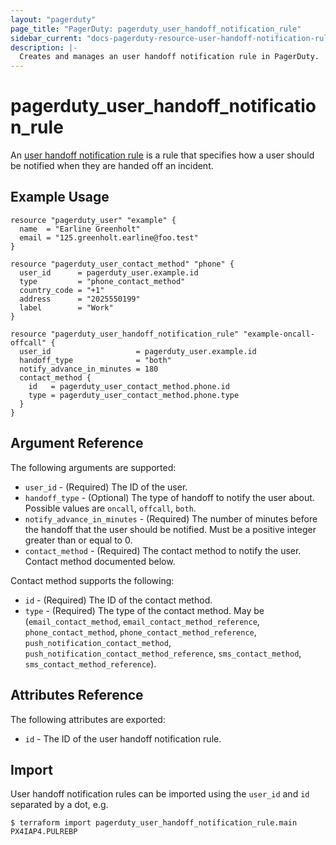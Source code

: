 ```yaml
---
layout: "pagerduty"
page_title: "PagerDuty: pagerduty_user_handoff_notification_rule"
sidebar_current: "docs-pagerduty-resource-user-handoff-notification-rule"
description: |-
  Creates and manages an user handoff notification rule in PagerDuty.
---
```


# pagerduty\_user_handoff_notification_rule

An [user handoff notification rule](https://developer.pagerduty.com/api-reference/f2ab7a3c1418a-create-a-user-handoff-notification-rule) is a rule that specifies how a user should be notified when they are handed off an incident.

## Example Usage

```hcl
resource "pagerduty_user" "example" {
  name  = "Earline Greenholt"
  email = "125.greenholt.earline@foo.test"
}

resource "pagerduty_user_contact_method" "phone" {
  user_id      = pagerduty_user.example.id
  type         = "phone_contact_method"
  country_code = "+1"
  address      = "2025550199"
  label        = "Work"
}

resource "pagerduty_user_handoff_notification_rule" "example-oncall-offcall" {
  user_id                   = pagerduty_user.example.id
  handoff_type              = "both"
  notify_advance_in_minutes = 180
  contact_method {
    id   = pagerduty_user_contact_method.phone.id
    type = pagerduty_user_contact_method.phone.type
  }
}
```

## Argument Reference

The following arguments are supported:

  * `user_id` - (Required) The ID of the user.
  * `handoff_type` - (Optional) The type of handoff to notify the user about. Possible values are `oncall`, `offcall`, `both`.
  * `notify_advance_in_minutes` - (Required) The number of minutes before the handoff that the user should be notified. Must be a positive integer greater than or equal to 0.
  * `contact_method` - (Required) The contact method to notify the user. Contact method documented below.

Contact method supports the following:

  * `id` - (Required) The ID of the contact method.
  * `type` - (Required) The type of the contact method. May be (`email_contact_method`, `email_contact_method_reference`, `phone_contact_method`, `phone_contact_method_reference`, `push_notification_contact_method`, `push_notification_contact_method_reference`, `sms_contact_method`, `sms_contact_method_reference`).

## Attributes Reference

The following attributes are exported:

  * `id` - The ID of the user handoff notification rule.

## Import

User handoff notification rules can be imported using the `user_id` and `id` separated by a dot, e.g.

```
$ terraform import pagerduty_user_handoff_notification_rule.main PX4IAP4.PULREBP
```
